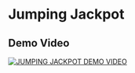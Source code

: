 # Jumping Jackpot

## Demo Video

[![JUMPING JACKPOT DEMO VIDEO](http://img.youtube.com/vi/p5mK1N_8moQ/0.jpg)](http://www.youtube.com/watch?v=p5mK1N_8moQ)

